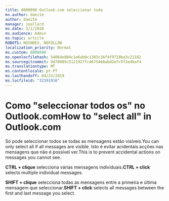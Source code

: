 ```yaml
---
title: 8000090 Outlook.com seleccionar tudo
ms.author: daeite
author: daeite
manager: joallard
ms.date: 3/1/2018
ms.audience: Admin
ms.topic: article
ROBOTS: NOINDEX, NOFOLLOW
localization_priority: Normal
ms.custom: 8000090
ms.openlocfilehash: 54064e804c1e6ab0c1303c16f4f9718ba3c22182
ms.sourcegitcommit: 9d78905c512192ffc4675468abd2efc5f2e4baf4
ms.translationtype: MT
ms.contentlocale: pt-PT
ms.lasthandoff: 04/23/2019
ms.locfileid: "32391916"
---
```

# <a name="how-to-select-all-in-outlookcom"></a><span data-ttu-id="5efc5-102">Como "seleccionar todos os" no Outlook.com</span><span class="sxs-lookup"><span data-stu-id="5efc5-102">How to "select all" in Outlook.com</span></span>

<span data-ttu-id="5efc5-103">Só pode seleccionar todos se todas as mensagens estão visíveis.</span><span class="sxs-lookup"><span data-stu-id="5efc5-103">You can only select all if all messages are visible.</span></span> <span data-ttu-id="5efc5-104">Isto é evitar acidentais acções nas mensagens que não é possível ver.</span><span class="sxs-lookup"><span data-stu-id="5efc5-104">This is to prevent accidental actions on messages you cannot see.</span></span>

<span data-ttu-id="5efc5-105">**CTRL + clique** selecciona várias mensagens individuais.</span><span class="sxs-lookup"><span data-stu-id="5efc5-105">**CTRL + click** selects multiple individual messages.</span></span>

<span data-ttu-id="5efc5-106">**SHIFT + clique** selecciona todas as mensagens entre a primeira e última mensagem que seleccionar.</span><span class="sxs-lookup"><span data-stu-id="5efc5-106">**SHIFT + click** selects all messages between the first and last message you select.</span></span>